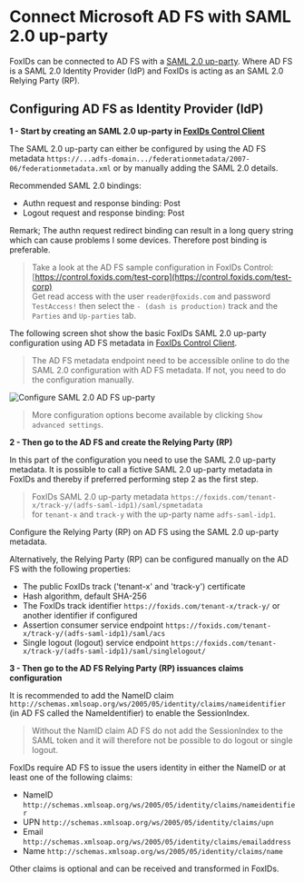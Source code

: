 # Connect Microsoft AD FS with SAML 2.0 up-party

FoxIDs can be connected to AD FS with a [SAML 2.0 up-party](up-party-saml-2.0.md). Where AD FS is a SAML 2.0 Identity Provider (IdP) and FoxIDs is acting as an SAML 2.0 Relying Party (RP).
 
## Configuring AD FS as Identity Provider (IdP)

**1 - Start by creating an SAML 2.0 up-party in [FoxIDs Control Client](control.md#foxids-control-client)**

The SAML 2.0 up-party can either be configured by using the AD FS metadata `https://...adfs-domain.../federationmetadata/2007-06/federationmetadata.xml` or by manually adding the SAML 2.0 details.

Recommended SAML 2.0 bindings:
- Authn request and response binding: Post
- Logout request and response binding: Post

Remark; The authn request redirect binding can result in a long query string which can cause problems I some devices. Therefore post binding is preferable.

> Take a look at the AD FS sample configuration in FoxIDs Control: [https://control.foxids.com/test-corp](https://control.foxids.com/test-corp)  
> Get read access with the user `reader@foxids.com` and password `TestAccess!` then select the `- (dash is production)` track and the `Parties` and `Up-parties` tab.

The following screen shot show the basic FoxIDs SAML 2.0 up-party configuration using AD FS metadata in [FoxIDs Control Client](control.md#foxids-control-client).

> The AD FS metadata endpoint need to be accessible online to do the SAML 2.0 configuration with AD FS metadata. If not, you need to do the configuration manually.

![Configure SAML 2.0 AD FS up-party](images/configure-saml-adfs-up-party.png)

> More configuration options become available by clicking `Show advanced settings`.

**2 - Then go to the AD FS and create the Relying Party (RP)**

In this part of the configuration you need to use the SAML 2.0 up-party metadata. It is possible to call a fictive SAML 2.0 up-party metadata in FoxIDs and thereby if preferred performing step 2 as the first step.

> FoxIDs SAML 2.0 up-party metadata `https://foxids.com/tenant-x/track-y/(adfs-saml-idp1)/saml/spmetadata`  
> for `tenant-x` and `track-y` with the up-party name `adfs-saml-idp1`.

Configure the Relying Party (RP) on AD FS using the SAML 2.0 up-party metadata.

Alternatively, the Relying Party (RP) can be configured manually on the AD FS with the following properties:

- The public FoxIDs track ('tenant-x' and 'track-y') certificate
- Hash algorithm, default SHA-256
- The FoxIDs track identifier `https://foxids.com/tenant-x/track-y/` or another identifier if configured
- Assertion consumer service endpoint `https://foxids.com/tenant-x/track-y/(adfs-saml-idp1)/saml/acs`
- Single logout (logout) service endpoint `https://foxids.com/tenant-x/track-y/(adfs-saml-idp1)/saml/singlelogout/`

**3 - Then go to the AD FS Relying Party (RP) issuances claims configuration**

It is recommended to add the NameID claim `http://schemas.xmlsoap.org/ws/2005/05/identity/claims/nameidentifier` (in AD FS called the NameIdentifier) to enable the SessionIndex. 

> Without the NamID claim AD FS do not add the SessionIndex to the SAML token and it will therefore not be possible to do logout or single logout.

FoxIDs require AD FS to issue the users identity in either the NameID or at least one of the following claims:

- NameID `http://schemas.xmlsoap.org/ws/2005/05/identity/claims/nameidentifier`
- UPN `http://schemas.xmlsoap.org/ws/2005/05/identity/claims/upn`
- Email `http://schemas.xmlsoap.org/ws/2005/05/identity/claims/emailaddress`
- Name `http://schemas.xmlsoap.org/ws/2005/05/identity/claims/name`

Other claims is optional and can be received and transformed in FoxIDs.

